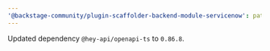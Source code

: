 ```yaml
---
'@backstage-community/plugin-scaffolder-backend-module-servicenow': patch
---
```


Updated dependency `@hey-api/openapi-ts` to `0.86.8`.
